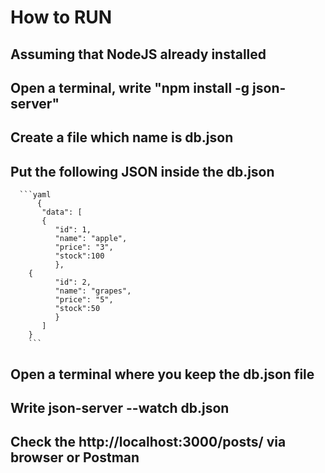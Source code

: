# How to RUN

  ## Assuming that NodeJS already installed
  ## Open a terminal, write "npm install -g json-server" 
  ## Create a file which name is db.json
  ## Put the following JSON inside the db.json 
  
      ```yaml
          {
           "data": [
           {
              "id": 1,
              "name": "apple",
              "price": "3",
              "stock":100
              },
        {
              "id": 2,
              "name": "grapes",
              "price": "5",
              "stock":50
              }
           ]
        }
        ```
  ## Open a terminal where you keep the db.json file
  ## Write json-server --watch db.json
  ## Check the http://localhost:3000/posts/ via browser or Postman
